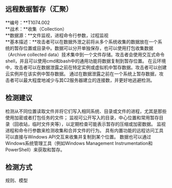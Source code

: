 ## 远程数据暂存（汇聚）  
**编号：**T1074.002  
**战术：**收集（Collection）  
**数据源：**文件监视，进程命令行参数，过程监视  
**基本描述：**攻击者可以在数据外泄之前将从多个系统收集的数据放在一个系统的暂存位置或目录中。数据可以分开单独保存，也可以使用打包收集数据（Archive collected data）技术集中到一个文件存储。攻击者会使用交互式命令shell，并且可以使用cmd和bash中的通用功能将数据复制到暂存位置。
在云环境中，攻击者可以在数据泄露之前在特定实例或虚拟机中暂存数据。攻击者可以创建云实例并在该实例中暂存数据。
通过在数据泄露之前在一个系统上暂存数据，攻击者可以最大程度地减少与其C2服务器建立的连接数，并更好地逃避检测。  
## 检测建议  
检测从不同位置读取文件并将它们写入相同系统、目录或文件的进程，尤其是那些使用加密或者打包任务的文件；
监视可公开写入的目录，中心位置和常用暂存目录（回收站，临时文件夹等），以定期检查可能表示暂存的压缩或加密数据。
监视进程和命令行参数来检测收集和合并文件的行为。
具有内置功能的远程访问工具可以直接与Windows API交互来收集并复制到某个位置。
数据也可以通过Windows系统管理工具（例如Windows Management Instrumentation和PowerShell）来获取和暂存。  
## 检测方式  
规则、模型
